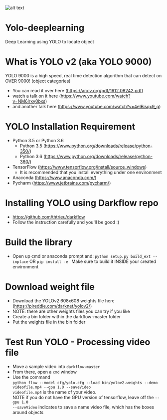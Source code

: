 ![alt text](https://camo.githubusercontent.com/e69d4118b20a42de4e23b9549f9a6ec6dbbb0814/687474703a2f2f706a7265646469652e636f6d2f6d656469612f66696c65732f6461726b6e65742d626c61636b2d736d616c6c2e706e67)

# Yolo-deeplearning
Deep Learning using YOLO to locate object

# What is YOLO v2 (aka YOLO 9000)
YOLO 9000 is a high speed, real time detection algorithm that can detect on OVER 9000! (object categories)
  - You can read it over here  (https://arxiv.org/pdf/1612.08242.pdf)
  - watch a talk on it here (https://www.youtube.com/watch?v=NM6lrxy0bxs)
  - and another talk here (https://www.youtube.com/watch?v=4eIBisqx9_g)

# YOLO Installation Requirement
  - Python 3.5 or Python 3.6
    - Python 3.5 (https://www.python.org/downloads/release/python-350/)
    - Python 3.6 (https://www.python.org/downloads/release/python-360/)
  - TensorFlow (https://www.tensorflow.org/install/source_windows)
    - It is recommended that you install everything under one environment
  - Anaconda (https://www.anaconda.com/)
  - Pycharm (https://www.jetbrains.com/pycharm/)
  
# Installing YOLO using Darkflow repo
  - https://github.com/thtrieu/darkflow
  - Follow the instruction carefully and you'll be good :)
 
# Build the library 
- Open up cmd or anaconda  prompt and:
```python setup.py build_ext --inplace```
OR
```pip install -e ```
Make sure to build it INSIDE your created environment

# Download weight file
- Download the YOLOv2 608x608 weights file here (https://pjreddie.com/darknet/yolov2/)
- NOTE: there are other weights files you can try if you like
- Create a bin folder within the darkflow-master folder
- Put the weights file in the bin folder

# Test Run YOLO - Processing video file
- Move a sample video into ```darkflow-master```
- From there, open a ```cmd``` window
- Use the command 
<br/> ```python flow --model cfg/yolo.cfg --load bin/yolov2.weights --demo videofile.mp4 --gpu 1.0 --saveVideo```
<br/> ```videofile.mp4``` is the name of your video.
<br/> NOTE if you do not have the GPU version of tensorflow, leave off the ```--gpu 1.0```
<br/> ```--saveVideo``` indicates to save a name video file, which has the boxes around objects
